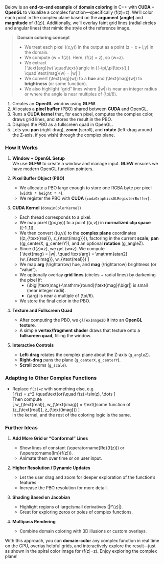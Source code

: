 Below is an **end-to-end example** of **domain coloring** in C++ with **CUDA + OpenGL** to visualize a complex function—specifically \(f(z)=z\).  We’ll color each point in the complex plane based on the **argument (angle)** and **magnitude** of \(f(z)\).  Additionally, we’ll overlay faint grid lines (radial circles and angular lines) that mimic the style of the reference image.

> **Domain coloring concept**  
> - We treat each pixel \((x,y)\) in the output as a point \(z = x + i\,y\) in the domain.  
> - We compute \(w = f(z)\).  Here, \(f(z) = z\), so \(w=z\).  
> - We extract  
>   \[
>       \text{arg}(w) \quad\text{(angle in }[-\pi,\pi]\text{),}  
>       \quad \text{mag}(w) = |w|
>   \]  
> - We convert \(\text{arg}(w)\) to a **hue** and \(\text{mag}(w)\) to **brightness** (or some function).  
> - We also highlight “grid” lines where \(|w|\) is near an integer radius or where the angle is near multiples of \(\pi/6\).  


1. Creates an **OpenGL** window using **GLFW**.  
2. Allocates a **pixel buffer** (PBO) shared between **CUDA** and OpenGL.  
3. Runs a **CUDA kernel** that, for each pixel, computes the complex color, draws grid lines, and stores the result in the PBO.  
4. Displays the PBO as a fullscreen quad in OpenGL.  
5. Lets you **pan** (right-drag), **zoom** (scroll), and **rotate** (left-drag around the Z-axis, if you wish) through the complex plane.


### **How It Works**

1. **Window + OpenGL Setup**  
   We use **GLFW** to create a window and manage input. **GLEW** ensures we have modern OpenGL function pointers.

2. **Pixel Buffer Object (PBO)**  
   - We allocate a PBO large enough to store one RGBA byte per pixel (`width * height * 4`).  
   - We register the PBO with **CUDA** (`cudaGraphicsGLRegisterBuffer`).

3. **CUDA Kernel** (`domainColorKernel`)  
   - Each thread corresponds to a pixel.  
   - We map pixel \((px,py)\) to a point \((u,v)\) in **normalized clip space** \([-1..1]\).  
   - We then convert \((u,v)\) to the **complex plane** coordinates \((z_{\text{real}}, z_{\text{imag}})\), factoring in the current **scale**, **pan** (\(g_centerX, g_centerY\)), and an optional **rotation** \(g_angleZ\).  
   - Since \(f(z)=z\), we get \(w=z\). We compute  
     \[
         \text{mag} = |w|, \quad \text{arg} = \mathrm{atan2}(w_{\text{imag}}, w_{\text{real}})
     \]  
   - We map **arg** \(\rightarrow\) hue, and **mag** \(\rightarrow\) brightness (or “value”).  
   - We optionally overlay **grid lines** (circles + radial lines) by darkening the pixel if:
     - \(\bigl|\text{mag}-\mathrm{round}(\text{mag})\bigr|\) is small (near integer radii).  
     - \(\arg\) is near a multiple of \(\pi/6\).  
   - We store the final color in the PBO.

4. **Texture and Fullscreen Quad**  
   - After computing the PBO, we `glTexImage2D` it into an **OpenGL texture**.  
   - A simple **vertex/fragment shader** draws that texture onto a **fullscreen quad**, filling the window.

5. **Interactive Controls**  
   - **Left-drag** rotates the complex plane about the Z-axis (`g_angleZ`).  
   - **Right-drag** pans the plane (`g_centerX`, `g_centerY`).  
   - **Scroll** zooms (`g_scale`).  

### **Adapting to Other Complex Functions**

- Replace `f(z)=z` with something else, e.g.  
  \[
    f(z) = z^2 \quad\text{or}\quad f(z)=\sin(z), \dots
  \]  
  Then compute  
  \[
      w_{\text{real}}, w_{\text{imag}} = \text{(some function of }z_{\text{real}}, z_{\text{imag}})
  \]  
  in the kernel, and the rest of the coloring logic is the same.

### **Further Ideas**

1. **Add More Grid or “Conformal” Lines**  
   - Show lines of constant \(\operatorname{Re}(f(z))\) or \(\operatorname{Im}(f(z))\).  
   - Animate them over time or on user input.

2. **Higher Resolution / Dynamic Updates**  
   - Let the user drag and zoom for deeper exploration of the function’s features.  
   - Increase the PBO resolution for more detail.

3. **Shading Based on Jacobian**  
   - Highlight regions of large/small derivatives \(|f'(z)|\).  
   - Great for exploring zeros or poles of complex functions.

4. **Multipass Rendering**  
   - Combine domain coloring with 3D illusions or custom overlays.  

With this approach, you can **domain-color** any complex function in real time on the GPU, overlay helpful grids, and interactively explore the result—just as shown in the spiral color image for \(f(z)=z\). Enjoy exploring the complex plane!